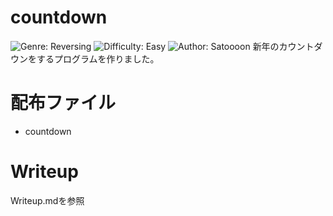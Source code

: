 # countdown
![Genre: Reversing](https://img.shields.io/badge/genre-Reversing-brightgreen?style=for-the-badge) ![Difficulty: Easy](https://img.shields.io/badge/difficulty-easy-blue?style=for-the-badge) ![Author: Satoooon](https://img.shields.io/badge/author-Satoooon-lightgrey?style=for-the-badge) 
新年のカウントダウンをするプログラムを作りました。

# 配布ファイル
- countdown

# Writeup
Writeup.mdを参照


